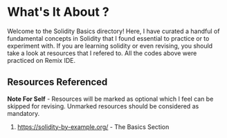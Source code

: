 # What's It About ?

Welcome to the Solidity Basics directory! Here, I have curated a handful of fundamental concepts in Solidity that I found essential to practice or to experiment with.
If you are learning solidity or even revising, you should take a look at resources that I refered to.
All the codes above were practiced on Remix IDE.

## Resources Referenced

**Note For Self** - Resources will be marked as optional which I feel can be skipped for revising. Unmarked resources should be considered as mandatory.

1. https://solidity-by-example.org/ - The Basics Section
